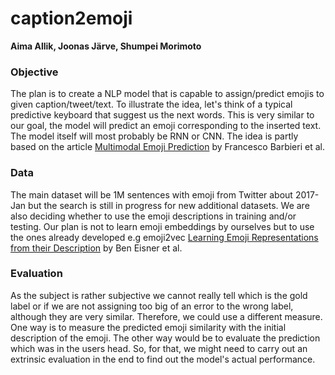 # caption2emoji
**Aima Allik, Joonas Järve, Shumpei Morimoto**

### Objective
The plan is to create a NLP model that is capable to assign/predict emojis to given caption/tweet/text. 
To illustrate the idea, let's think of a typical predictive keyboard that suggest us the next words. This is very similar to our goal, the model will predict an emoji corresponding to the inserted text. The model itself will most probably be RNN or CNN. The idea is partly based on the article [Multimodal Emoji Prediction](https://arxiv.org/pdf/1803.02392.pdf) by Francesco Barbieri et al.

### Data
The main dataset will be 1M sentences with emoji from Twitter about 2017-Jan but the search is still in progress for new additional datasets. We are also deciding whether to use the emoji descriptions in training and/or testing. Our plan is not to learn emoji embeddings by ourselves but to use the ones already developed e.g emoji2vec [Learning Emoji Representations from their Description](https://arxiv.org/pdf/1609.08359.pdf) by Ben Eisner et al.

### Evaluation
As the subject is rather subjective we cannot really tell which is the gold label or if we are not assigning too big of an error to the wrong label, although they are very similar. Therefore, we could use a different measure. One way is to measure the predicted emoji similarity with the initial description of the emoji. The other way would be to evaluate the prediction which was in the users head. So, for that, we might need to carry out an extrinsic evaluation in the end to find out the model's actual performance.

